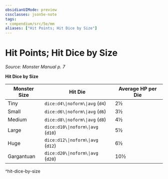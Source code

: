 ```yaml
---
obsidianUIMode: preview
cssclasses: json5e-note
tags:
- compendium/src/5e/mm
aliases: ["Hit Points; Hit Dice by Size"]
---
```

# Hit Points; Hit Dice by Size
*Source: Monster Manual p. 7* 

**Hit Dice by Size**

| Monster Size | Hit Die | Average HP per Die |
|--------------|---------|--------------------|
| Tiny | `dice:d4\\|noform\\|avg` (`d4`) | 2½ |
| Small | `dice:d6\\|noform\\|avg` (`d6`) | 3½ |
| Medium | `dice:d8\\|noform\\|avg` (`d8`) | 4½ |
| Large | `dice:d10\\|noform\\|avg` (`d10`) | 5½ |
| Huge | `dice:d12\\|noform\\|avg` (`d12`) | 6½ |
| Gargantuan | `dice:d20\\|noform\\|avg` (`d20`) | 10½ |
^hit-dice-by-size